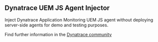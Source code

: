 ## Dynatrace UEM JS Agent Injector

Inject Dynatrace Application Monitoring UEM JS agent without deploying server-side agents for demo and testing purposes.

Find further information in the [Dynatrace community](https://community.dynatrace.com/community/display/DL/Dynatrace+UEM+JS+Agent+Injector)  

